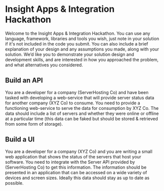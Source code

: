 # Insight Apps & Integration Hackathon
Welcome to the Insight Apps & Integration Hackathon. You can use any language, framework, libraries and tools you wish, just note in your solution if it's not included in the code you submit. You can also include a brief explanation of your design and any assumptions you made, along with your solution. We’d like you to demonstrate your solution design and development skills, and are interested in how you approached the problem, and what alternatives you considered. 

## Build an API
You are a developer for a company (ServerHosting Co) and have been tasked with developing a web-service that will provide server status data for another company (XYZ Co) to consume. You need to provide a functioning web-service to serve the data for consumption by XYZ Co. The data should include a list of servers and whether they were online or offline at a particular time (this data can be faked but should be stored & retrieved from some form of storage).

## Build a UI

You are a developer for a company (XYZ Co) and you are writing a small web application that shows the status of the servers that host your software. You need to integrate with the Server API provided by (ServerHosting Co) to get this information. The information should be presented in an application that can be accessed on a wide variety of devices and screen sizes. Ideally this data should stay as up to date as possible.
